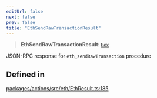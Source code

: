 ```yaml
---
editUrl: false
next: false
prev: false
title: "EthSendRawTransactionResult"
---
```


> **EthSendRawTransactionResult**: [`Hex`](/reference/tevm/actions/type-aliases/hex/)

JSON-RPC response for `eth_sendRawTransaction` procedure

## Defined in

[packages/actions/src/eth/EthResult.ts:185](https://github.com/qbzzt/tevm-monorepo/blob/main/packages/actions/src/eth/EthResult.ts#L185)
